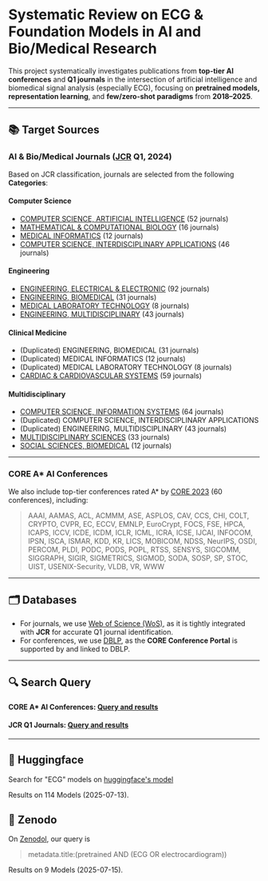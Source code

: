 # Systematic Review on ECG & Foundation Models in AI and Bio/Medical Research

This project systematically investigates publications from **top-tier AI conferences** and **Q1 journals** in the intersection of artificial intelligence and biomedical signal analysis (especially ECG), focusing on **pretrained models, representation learning**, and **few/zero-shot paradigms** from **2018–2025**.

---

## 📚 Target Sources

### AI & Bio/Medical Journals ([JCR](https://jcr.clarivate.com/jcr/browse-categories) Q1, 2024)

Based on JCR classification, journals are selected from the following **Categories**:

#### Computer Science
- [COMPUTER SCIENCE, ARTIFICIAL INTELLIGENCE](https://github.com/LeeJarvis996/awesome-ai-ecg/blob/main/JCR/COMPUTER%20SCIENCE%2C%20ARTIFICIAL%20INTELLIGENCE.csv) (52 journals)
- [MATHEMATICAL & COMPUTATIONAL BIOLOGY](https://github.com/LeeJarvis996/awesome-ai-ecg/blob/main/JCR/MATHEMATICAL%20%26%20COMPUTATIONAL%20BIOLOGY.csv) (16 journals)
- [MEDICAL INFORMATICS](https://github.com/LeeJarvis996/awesome-ai-ecg/blob/main/JCR/MEDICAL%20INFORMATICS.csv) (12 journals)
- [COMPUTER SCIENCE, INTERDISCIPLINARY APPLICATIONS](https://github.com/LeeJarvis996/awesome-ai-ecg/blob/main/JCR/COMPUTER%20SCIENCE%2C%20INTERDISCIPLINARY%20APPLICATIONS.csv) (46 journals)

#### Engineering
- [ENGINEERING, ELECTRICAL & ELECTRONIC](https://github.com/LeeJarvis996/awesome-ai-ecg/blob/main/JCR/ENGINEERING%2C%20ELECTRICAL%20%26%20ELECTRONIC.csv) (92 journals)
- [ENGINEERING, BIOMEDICAL](https://github.com/LeeJarvis996/awesome-ai-ecg/blob/main/JCR/ENGINEERING%2C%20BIOMEDICAL.csv) (31 journals)
- [MEDICAL LABORATORY TECHNOLOGY](https://github.com/LeeJarvis996/awesome-ai-ecg/blob/main/JCR/MEDICAL%20LABORATORY%20TECHNOLOGY.csv) (8 journals)
- [ENGINEERING, MULTIDISCIPLINARY](https://github.com/LeeJarvis996/awesome-ai-ecg/blob/main/JCR/ENGINEERING%2C%20MULTIDISCIPLINARY.csv) (43 journals)


#### Clinical Medicine
- (Duplicated) ENGINEERING, BIOMEDICAL (31 journals)
- (Duplicated) MEDICAL INFORMATICS (12 journals)
- (Duplicated) MEDICAL LABORATORY TECHNOLOGY (8 journals)
- [CARDIAC & CARDIOVASCULAR SYSTEMS](https://github.com/LeeJarvis996/awesome-ai-ecg/blob/main/JCR/CARDIAC%20%26%20CARDIOVASCULAR%20SYSTEMS.csv) (59 journals)

#### Multidisciplinary
- [COMPUTER SCIENCE, INFORMATION SYSTEMS](https://github.com/LeeJarvis996/awesome-ai-ecg/blob/main/JCR/COMPUTER%20SCIENCE%2C%20INFORMATION%20SYSTEMS.csv) (64 journals)
- (Duplicated) COMPUTER SCIENCE, INTERDISCIPLINARY APPLICATIONS
- (Duplicated) ENGINEERING, MULTIDISCIPLINARY (43 journals)
- [MULTIDISCIPLINARY SCIENCES](https://github.com/LeeJarvis996/awesome-ai-ecg/blob/main/JCR/MULTIDISCIPLINARY%20SCIENCES.csv) (33 journals)
- [SOCIAL SCIENCES, BIOMEDICAL](https://github.com/LeeJarvis996/awesome-ai-ecg/blob/main/JCR/SOCIAL%20SCIENCES%2C%20BIOMEDICAL.csv) (12 journals)

---

### CORE A* AI Conferences

We also include top-tier conferences rated A* by [CORE 2023](https://portal.core.edu.au/conf-ranks/?search=&by=all&source=CORE2023&sort=arank&page=1) (60 conferences), including:

> AAAI, AAMAS, ACL, ACMMM, ASE, ASPLOS, CAV, CCS, CHI, COLT, CRYPTO, CVPR, EC, ECCV, EMNLP, EuroCrypt, FOCS, FSE, HPCA, ICAPS, ICCV, ICDE, ICDM, ICLR, ICML, ICRA, ICSE, IJCAI, INFOCOM, IPSN, ISCA, ISMAR, KDD, KR, LICS, MOBICOM, NDSS, NeurIPS, OSDI, PERCOM, PLDI, PODC, PODS, POPL, RTSS, SENSYS, SIGCOMM, SIGGRAPH, SIGIR, SIGMETRICS, SIGMOD, SODA, SOSP, SP, STOC, UIST, USENIX-Security, VLDB, VR, WWW
---

## 🗂️ Databases

- For journals, we use [Web of Science (WoS)](https://clarivate.com/academia-government/scientific-and-academic-research/research-discovery-and-referencing/web-of-science/web-of-science-core-collection/), as it is tightly integrated with **JCR** for accurate Q1 journal identification.
- For conferences, we use [DBLP](https://dblp.org/), as the **CORE Conference Portal** is supported by and linked to DBLP.
---

## 🔍 Search Query

#### CORE A* AI Conferences: [Query and results](https://github.com/LeeJarvis996/awesome-ai-ecg/blob/main/query/ai_conference_query.md)

#### JCR Q1 Journals: [Query and results](https://github.com/LeeJarvis996/awesome-ai-ecg/blob/main/query/journal_query.md)
---

## 🤗 Huggingface

Search for "ECG" models on [huggingface's model](https://huggingface.co/models?sort=trending&search=ECG)

Results on 114 Models (2025-07-13).


## 🤗 Zenodo

On [Zenodol](https://zenodo.org/), our query is 

>metadata.title:(pretrained AND (ECG OR electrocardiogram))

Results on 9 Models (2025-07-15).



